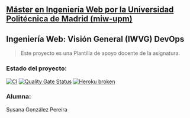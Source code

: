 ## [Máster en Ingeniería Web por la Universidad Politécnica de Madrid (miw-upm)](http://miw.etsisi.upm.es)
## Ingeniería Web: Visión General (IWVG) DevOps
> Este proyecto es una Plantilla de apoyo docente de la asignatura.

### Estado del proyecto:
[![CI](https://github.com/SusanaGonzalezPereira/iwvg-devops-gonzalez-susana/actions/workflows/ci.yml/badge.svg?branch=develop)](https://github.com/SusanaGonzalezPereira/iwvg-devops-gonzalez-susana/actions/workflows/ci.yml)
[![Quality Gate Status](https://sonarcloud.io/api/project_badges/measure?project=iwvg-devops-gonzalez-susana&metric=alert_status)](https://sonarcloud.io/summary/new_code?id=iwvg-devops-gonzalez-susana)
[![Heroku broken](https://iwvg-devops-gonzalez-susana.herokuapp.com/system/version-badge)](https://iwvg-devops-gonzalez-susana.herokuapp.com/swagger-ui.html)

### Alumna:
Susana González Pereira